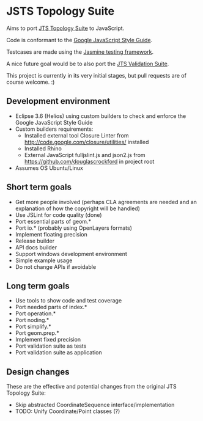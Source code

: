 JSTS Topology Suite
===================

Aims to port [JTS Topology Suite](http://tsusiatsoftware.net/jts/main.html) to JavaScript.

Code is conformant to the [Google JavaScript Style Guide](http://google-styleguide.googlecode.com/svn/trunk/javascriptguide.xml).

Testcases are made using the [Jasmine testing framework](https://github.com/pivotal/jasmine).

A nice future goal would be to also port the [JTS Validation Suite](http://www.vividsolutions.com/jts/tests/index.html).

This project is currently in its very initial stages, but pull requests are of course welcome. :)

Development environment
-----------------------

* Eclipse 3.6 (Helios) using custom builders to check and enforce the Google JavaScript Style Guide
* Custom builders requirements:
  * Installed external tool Closure Linter from http://code.google.com/closure/utilities/ installed
  * Installed Rhino 
  * External JavaScript fulljslint.js and json2.js from https://github.com/douglascrockford in project root
* Assumes OS Ubuntu/Linux

Short term goals
----------------

* Get more people involved (perhaps CLA agreements are needed and an explanation of how the copyright will be handled)
* Use JSLint for code quality (done)
* Port essential parts of geom.*
* Port io.* (probably using OpenLayers formats)
* Implement floating precision
* Release builder
* API docs builder
* Support windows development environment
* Simple example usage
* Do not change APIs if avoidable

Long term goals
---------------

* Use tools to show code and test coverage
* Port needed parts of index.*
* Port operation.*
* Port noding.*
* Port simplify.*
* Port geom.prep.*
* Implement fixed precision
* Port validation suite as tests
* Port validation suite as application

Design changes
--------------

These are the effective and potential changes from the original JTS Topology Suite:

* Skip abstracted CoordinateSequence interface/implementation
* TODO: Unify Coordinate/Point classes (?)
